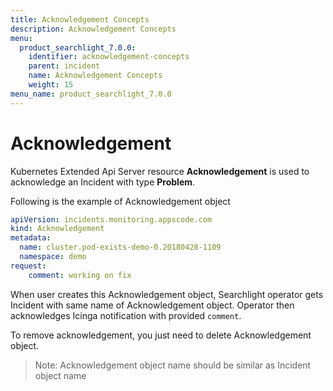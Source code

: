 ```yaml
---
title: Acknowledgement Concepts
description: Acknowledgement Concepts
menu:
  product_searchlight_7.0.0:
    identifier: acknowledgement-concepts
    parent: incident
    name: Acknowledgement Concepts
    weight: 15
menu_name: product_searchlight_7.0.0
---
```


# Acknowledgement

Kubernetes Extended Api Server resource **Acknowledgement** is used to acknowledge an Incident with type **Problem**. 

Following is the example of Acknowledgement object

```yaml
apiVersion: incidents.monitoring.appscode.com
kind: Acknowledgement
metadata:
  name: cluster.pod-exists-demo-0.20180428-1109
  namespace: demo
request:
    comment: working on fix
```

When user creates this Acknowledgement object, Searchlight operator gets Incident with same name of Acknowledgement object.
Operator then acknowledges Icinga notification with provided `comment`.

To remove acknowledgement, you just need to delete Acknowledgement object.

> Note: Acknowledgement object name should be similar as Incident object name